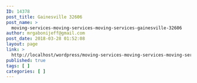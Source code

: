 ```yaml
---
ID: 14378
post_title: Gainesville 32606
post_name: >
  moving-services-moving-services-moving-services-gainesville-32606
author: mrgabonijeff@gmail.com
post_date: 2018-03-28 01:52:08
layout: page
link: >
  http://localhost/wordpress/moving-services-moving-services-moving-services-gainesville-32606/
published: true
tags: [ ]
categories: [ ]
---
```


